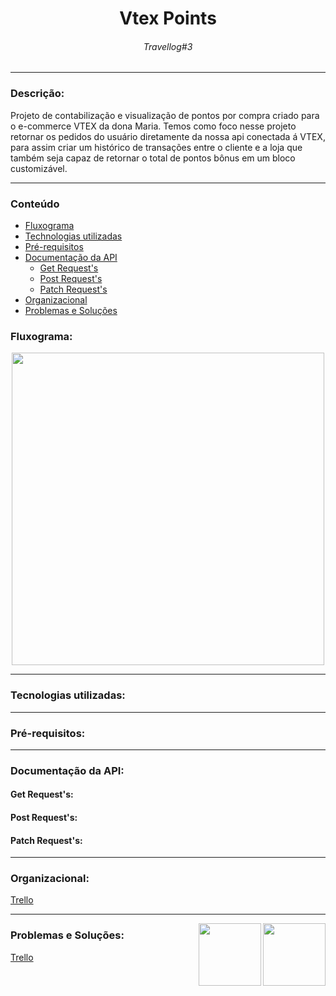 <h1 align="center"> Vtex Points </h1>
<h6 align="center"> Travellog#3 </h6>

<hr>

### Descrição: 

Projeto de contabilização e visualização de pontos por compra criado para o e-commerce VTEX da dona Maria.
Temos como foco nesse projeto retornar os pedidos do usuário diretamente da nossa api conectada á VTEX, para assim criar um histórico de transações entre o cliente e a loja que também seja capaz de retornar o total de pontos bônus em um bloco customizável.

<hr>

### Conteúdo

* [Fluxograma](#Fluxograma-)
* [Technologias utilizadas](#Technologias-utilizadas)
* [Pré-requisitos](#Pré-requisitos)
* [Documentação da API](#DocumentaçãodaAPI)
    * [Get Request's](#GetRequest's)
    * [Post Request's](#PostRequest's)
    * [Patch Request's](#PatchRequest's)
* [Organizacional](#Organizacional)
* [Problemas e Soluções](#ProblemaseSoluções)

### Fluxograma:

<div align="center">
<img src="https://user-images.githubusercontent.com/85533288/180102552-b15ea13f-289e-43ad-a4c6-57166ee05e1e.png" width="500px"/>
</div>
  
<hr>
  
### Tecnologias utilizadas:

<p></p>

<hr>

### Pré-requisitos:

<p></p>

<hr>

### Documentação da API:

#### Get Request's: 
   <p></p>
   <p></p>
   <p></p>
   
#### Post Request's:
   <p></p>
   <p></p>
   <p></p>
   
#### Patch Request's:
   <p></p>
   <p></p>
   <p></p>

<hr>

### Organizacional:

<a href="https://trello.com/b/VZvKLDVt/api-pontos-organizacional" >Trello</a>

<hr>

<div>
<img src="https://media.giphy.com/avatars/VTEXCommerce/vyFCi9OWdzLC.GIF" width=100px align="right"/>
<img src="https://pbs.twimg.com/media/DyLSj2WXcAARVtw.png" width=100px align="right"/>
</div>

### Problemas e Soluções:

<a href="https://trello.com/b/VZvKLDVt/api-pontos-organizacional" >Trello</a>


